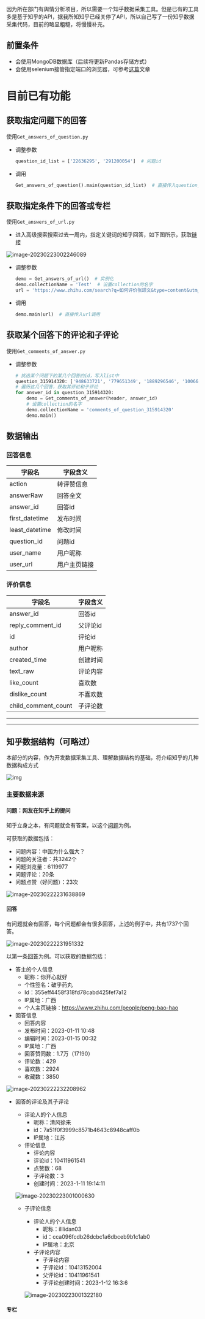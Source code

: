 因为所在部门有舆情分析项目，所以需要一个知乎数据采集工具。但是已有的工具多是基于知乎的API，据我所知知乎已经关停了API，所以自己写了一份知乎数据采集代码，目前的略显粗糙，将慢慢补充。

## 前置条件

- 会使用MongoDB数据库（后续将更新Pandas存储方式）
- 会使用selenium接管指定端口的浏览器，可参考[这篇](https://blog.csdn.net/weixin_45081575/article/details/126389273)文章

# 目前已有功能
## 获取指定问题下的回答

使用`Get_answers_of_question.py` 

- 调整参数

  ```python
  question_id_list = ['22636295', '291200054']  # 问题id
  ```

- 调用

  ```python
  Get_answers_of_question().main(question_id_list)  # 直接传入question_id_list调用
  ```

## 获取指定条件下的回答或专栏

使用`Get_answers_of_url.py`

- 进入高级搜索搜索过去一周内，指定关键词的知乎回答，如下图所示，获取[链接](https://www.zhihu.com/search?q=%E5%A6%82%E4%BD%95%E8%AF%84%E4%BB%B7%E5%BC%A0%E9%A2%82%E6%96%87&type=content&utm_content=search_preset&time_interval=a_week)

![image-20230223002246089](https://euclid-picgo.oss-cn-shenzhen.aliyuncs.com/image/202302230022113.png)

- 调整参数

  ```python
  demo = Get_answers_of_url()  # 实例化
  demo.collectionName = 'Test'  # 设置collection的名字
  url = 'https://www.zhihu.com/search?q=如何评价张颂文&type=content&utm_content=search_preset&time_interval=a_week'  # 上一步的网址
  ```
- 调用

  ```python
  demo.main(url)  # 直接传入url调用
  ```

## 获取某个回答下的评论和子评论

使用`Get_comments_of_answer.py`

- 调整参数

  ```python
  # 挑选某个问题下的某几个回答的id，写入list中
  question_315914320: ['948633721', '779651349', '1889296546', '1006650691', '1280485524', '903387921', '1280709300', '829298544']
  # 遍历这几个回答，获取其评论和子评论
  for answer_id in question_315914320:
      demo = Get_comments_of_answer(header, answer_id)
      # 设置collection的名字
      demo.collectionName = 'comments_of_question_315914320'
      demo.main()
  ```

## 数据输出

### 回答信息

| 字段名         | 字段含义     |
| -------------- | ------------ |
| action         | 转评赞信息   |
| answerRaw      | 回答全文     |
| answer_id      | 回答id       |
| first_datetime | 发布时间     |
| least_datetime | 修改时间     |
| question_id    | 问题id       |
| user_name      | 用户昵称     |
| user_url       | 用户主页链接 |

### 评价信息

| 字段名              | 字段含义 |
| ------------------- | -------- |
| answer_id           | 回答id   |
| reply_comment_id    | 父评论id |
| id                  | 评论id   |
| author              | 用户昵称 |
| created_time        | 创建时间 |
| text_raw            | 评论内容 |
| like_count          | 喜欢数   |
| dislike_count       | 不喜欢数 |
| child_comment_count | 子评论数 |

---

---

## 知乎数据结构（可略过）

本部分的内容，作为开发数据采集工具、理解数据结构的基础，将介绍知乎的几种数据构成方式

![img](https://euclid-picgo.oss-cn-shenzhen.aliyuncs.com/image/202302222310870.png)

### 主要数据来源

#### 问题：网友在知乎上的提问

知乎立身之本，有问题就会有答案，以这个[问题](https://www.zhihu.com/question/280691023)为例。

可获取的数据包括：

- 问题内容：中国为什么强大？
- 问题的关注者：共3242个
- 问题浏览量：6119977
- 问题评论：20条
- 问题点赞（好问题）：23次

![image-20230222231638869](https://euclid-picgo.oss-cn-shenzhen.aliyuncs.com/image/202302222316919.png)

#### 回答

有问题就会有回答，每个问题都会有很多回答，上述的例子中，共有1737个回答。

![image-20230222231951332](https://euclid-picgo.oss-cn-shenzhen.aliyuncs.com/image/202302222319384.png)

以第一条[回答](https://www.zhihu.com/question/280691023/answer/2862942939)为例。可以获取的数据包括：

- 答主的个人信息
  - 昵称：你开心就好
  - 个性签名：破乎药丸
  - Id：355eff4458f318fd78cabd425fef7a12
  - IP属地：广西
  - 个人主页链接：https://www.zhihu.com/people/peng-bao-hao
- 回答信息
  - 回答内容
  - 发布时间：2023-01-11 10:48
  - 编辑时间：2023-01-15 00:32
  - IP属地：广西
  - 回答赞同数：1.7万（17190）
  - 评论数：429
  - 喜欢数：2924
  - 收藏数：3850

![image-20230222232208962](https://euclid-picgo.oss-cn-shenzhen.aliyuncs.com/image/202302222322016.png)

- 回答的评论及其子评论

  - 评论人的个人信息
    - 昵称：清风徐来
    - id：7a51f0f3999c8571b4643c8948caff0b
    - IP属地：江苏
  - 评论信息
    - 评论内容
    - 评论id：10411961541
    - 点赞数：68
    - 子评论数：3
    - 创建时间：2023-1-11 19:14:11

  ![image-20230223001000630](https://euclid-picgo.oss-cn-shenzhen.aliyuncs.com/image/202302230010666.png)

  - 子评论信息

    - 评论人的个人信息
      - 昵称：illlidan03
      - id：cca096fcdb26dcbc1a6dbceb9b1c1ab0
      - IP属地：北京
    - 子评论内容
      - 子评论内容
      - 子评论id：10413152004
      - 父评论id：10411961541
      - 子评论创建时间：2023-1-12 16:3:6

    ![image-20230223001322180](https://euclid-picgo.oss-cn-shenzhen.aliyuncs.com/image/202302230013206.png)

#### 专栏
